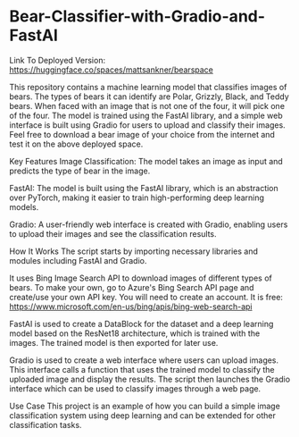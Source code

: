 # Bear-Classifier-with-Gradio-and-FastAI
Link To Deployed Version: https://huggingface.co/spaces/mattsankner/bearspace

This repository contains a machine learning model that classifies images of bears. The types of bears it can identify are Polar, Grizzly, Black, and Teddy bears. When faced with an image that is not one of the four, it will pick one of the four. The model is trained using the FastAI library, and a simple web interface is built using Gradio for users to upload and classify their images. Feel free to download a bear image of your choice from the internet and test it on the above deployed space. 

Key Features
Image Classification: The model takes an image as input and predicts the type of bear in the image.

FastAI: The model is built using the FastAI library, which is an abstraction over PyTorch, making it easier to train high-performing deep learning models.

Gradio: A user-friendly web interface is created with Gradio, enabling users to upload their images and see the classification results.

How It Works
The script starts by importing necessary libraries and modules including FastAI and Gradio.

It uses Bing Image Search API to download images of different types of bears. To make your own, go to Azure's Bing Search API page and create/use your own API key. You will need to create an account. It is free: https://www.microsoft.com/en-us/bing/apis/bing-web-search-api

FastAI is used to create a DataBlock for the dataset and a deep learning model based on the ResNet18 architecture, which is trained with the images. The trained model is then exported for later use.

Gradio is used to create a web interface where users can upload images. This interface calls a function that uses the trained model to classify the uploaded image and display the results. The script then launches the Gradio interface which can be used to classify images through a web page.

Use Case
This project is an example of how you can build a simple image classification system using deep learning and can be extended for other classification tasks.









